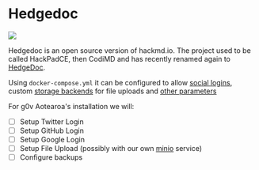 # Hedgedoc 

![](https://docs.hedgedoc.org/images/hedgedoc_logo_white.svg)

Hedgedoc is an open source version of hackmd.io. The project used to be called HackPadCE, then CodiMD and 
has recently renamed again to [HedgeDoc](https://hedgedoc.org/).

Using `docker-compose.yml` it can be configured to allow [social logins](https://docs.hedgedoc.org/configuration/#login-methods), 
custom [storage backends](https://docs.hedgedoc.org/configuration/#upload-storage) for file uploads and 
[other parameters](https://docs.hedgedoc.org/configuration/)

For g0v Aotearoa's installation we will:

- [ ] Setup Twitter Login
- [ ] Setup GitHub Login
- [ ] Setup Google Login
- [ ] Setup File Upload (possibly with our own [minio](https://min.io/) service)
- [ ] Configure backups 
